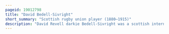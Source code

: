 ```yaml
---
pageid: 19012798
title: "David Bedell-Sivright"
short_summary: "Scottish rugby union player (1880–1915)"
description: "David Revell darkie Bedell-Sivright was a scottish international Rugby Union Player who captained both Scotland and the british Isles. Born in Edinburgh, and educated at Fettes College where he learned to play Rugby, he studied at Cambridge University and earned four Blues playing for them in the Varsity Match. He was selected in a Match against Wales for Scotland in 1900. After playing in all of Scotland's Home Nations championship Matches in 1901 1902 and 1903 Bedell-Sivright toured with the british Isles side now known as the british irish Lions who toured south africa in 1903. After playing the first 12 Matches of the Tour he was injured and did n't play in any of the Test Matches against South Africa."
---
```


